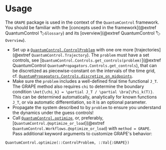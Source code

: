 # Usage

The `GRAPE` package is used in the context of the `QuantumControl` framework. You should be familiar with the [concepts used in the framework](@extref QuantumControl :label:`Glossary`) and its  [overview](@extref QuantumControl :label:`Overview`).

* Set up a [`QuantumControl.ControlProblem`](@extref) with one ore more [trajectories](@extref `QuantumControl.Trajectory`). The `problem` must have a set controls, see [`QuantumControl.Controls.get_controls(problem)`](@extref QuantumControl `QuantumPropagators.Controls.get_controls`), that can be discretized as piecewise-constant on the intervals of the time grid, cf. [`QuantumPropagators.Controls.discretize_on_midpoints`](@extref).
* Make sure the `problem` includes a well-defined final time functional `J_T`. The GRAPE method also requires `chi` to determine the boundary condition ``\ket{\chi_k} = \partial J_T / \partial \bra{\Psi_k(T)}``. This can be determined automatically, analytically for known functions `J_T`, or via automatic differentiation, so it is an optional parameter.
* Propagate the system described to by `problem` to ensure you understand the dynamics under the guess controls!
* Call [`QuantumControl.optimize`](@extref), or, preferably, [`QuantumControl.@optimize_or_load`](@extref `QuantumControl.Workflows.@optimize_or_load`) with `method = GRAPE`. Pass additional keyword arguments to customize GRAPE's behavior:

```@docs; canonical=false
QuantumControl.optimize(::ControlProblem, ::Val{:GRAPE})
```
